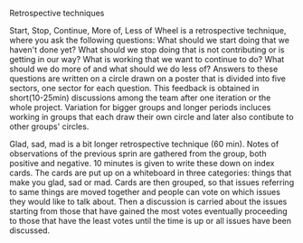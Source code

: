 Retrospective techniques

Start, Stop, Continue, More of, Less of Wheel is a retrospective technique, where you ask the following questions: What should we start doing that we haven't done yet? What should we stop doing that is not contributing or is getting in our way? What is working that we want to continue to do? What should we do more of and what should we do less of? Answers to these questions are written on a circle drawn on a poster that is divided into five sectors, one sector for each question. This feedback is obtained in short(10-25min) discussions among the team after one iteration or the whole project. Variation for bigger groups and longer periods incluces working in groups that each draw their own circle and later also contibute to other groups' circles.

Glad, sad, mad is a bit longer retrospective technique (60 min). Notes of observations of the previous sprin are gathered from the group, both positive and negative. 10 minutes is given to write these down on index cards. The cards are put up on a whiteboard in three categories: things that make you glad, sad or mad. Cards are then grouped, so that issues referring to same things are moved together and people can vote on which issues they would like to talk about. Then a discussion is carried about the issues starting from those that have gained the most votes eventually proceeding to those that have the least votes until the time is up or all issues have been discussed. 
